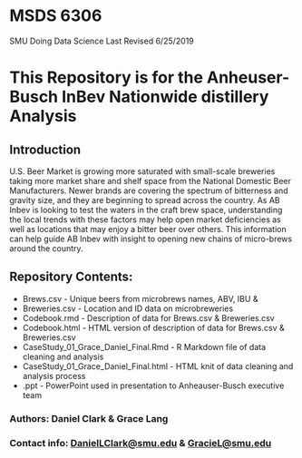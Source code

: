 # MSDS 6306
SMU Doing Data Science
Last Revised 6/25/2019

# This Repository is for the Anheuser-Busch InBev Nationwide distillery Analysis

## Introduction
U.S. Beer Market is growing more saturated with small-scale breweries taking more market share and shelf space from the National Domestic Beer Manufacturers. Newer brands are covering the spectrum of bitterness and gravity size, and they are beginning to spread across the country. As AB Inbev is looking to test the waters in the craft brew space, understanding the local trends with these factors may help open market deficiencies as well as locations that may enjoy a bitter beer over others. This information can help guide AB Inbev with insight to opening new chains of micro-brews around the country.

## Repository Contents:
 * Brews.csv - Unique beers from microbrews names, ABV, IBU & 
 * Breweries.csv - Location and ID data on microbreweries 
 * Codebook.rmd - Description of data for Brews.csv & Breweries.csv
 * Codebook.html - HTML version of description of data for Brews.csv & Breweries.csv
 * CaseStudy_01_Grace_Daniel_Final.Rmd - R Markdown file of data cleaning and analysis
 * CaseStudy_01_Grace_Daniel_Final.html - HTML knit of data cleaning and analysis process
 * .ppt - PowerPoint used in presentation to Anheauser-Busch executive team
 
### Authors: Daniel Clark & Grace Lang
### Contact info: DanielLClark@smu.edu & GracieL@smu.edu

